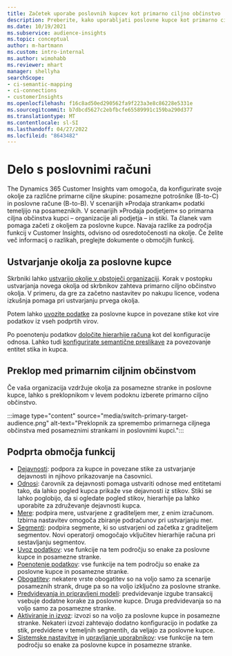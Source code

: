 ```yaml
---
title: Začetek uporabe poslovnih kupcev kot primarno ciljno občinstvo
description: Preberite, kako uporabljati poslovne kupce kot primarno ciljno občinstvo Dynamics 365 Customer Insights.
ms.date: 10/19/2021
ms.subservice: audience-insights
ms.topic: conceptual
author: m-hartmann
ms.custom: intro-internal
ms.author: wimohabb
ms.reviewer: mhart
manager: shellyha
searchScope:
- ci-semantic-mapping
- ci-connections
- customerInsights
ms.openlocfilehash: f16c8ad50ed290562fa9f223a3e8c86228e5331e
ms.sourcegitcommit: b7dbcd5627c2ebfbcfe65589991c159ba290d377
ms.translationtype: MT
ms.contentlocale: sl-SI
ms.lasthandoff: 04/27/2022
ms.locfileid: "8643482"
---
```

# <a name="work-with-business-accounts"></a>Delo s poslovnimi računi

The Dynamics 365 Customer Insights vam omogoča, da konfigurirate svoje okolje za različne primarne ciljne skupine: posamezne potrošnike (B-to-C) in poslovne račune (B-to-B). V scenarijih »Prodaja strankam« podatki temeljijo na posameznikih. V scenarijih »Prodaja podjetjem« so primarna ciljna občinstva kupci – organizacije ali podjetja – in stiki. Ta članek vam pomaga začeti z okoljem za poslovne kupce. Navaja razlike za področja funkcij v Customer Insights, odvisno od osredotočenosti na okolje. Če želite več informacij o razlikah, preglejte dokumente o območjih funkcij. 

## <a name="create-an-environment-for-business-accounts"></a>Ustvarjanje okolja za poslovne kupce

Skrbniki lahko [ustvarijo okolje v obstoječi organizaciji](create-environment.md). Korak v postopku ustvarjanja novega okolja od skrbnikov zahteva primarno ciljno občinstvo okolja. V primeru, da gre za začetno nastavitev po nakupu licence, vodena izkušnja pomaga pri ustvarjanju prvega okolja.

Potem lahko [uvozite podatke](data-sources.md) za poslovne kupce in povezane stike kot vire podatkov iz vseh podprtih virov.

Po poenotenju podatkov [določite hierarhije računa](relationships.md#set-up-account-hierarchies) kot del konfiguracije odnosa. Lahko tudi [konfigurirate semantične preslikave](semantic-mappings.md) za povezovanje entitet stika in kupca. 

## <a name="switch-between-primary-target-audience"></a>Preklop med primarnim ciljnim občinstvom

Če vaša organizacija vzdržuje okolja za posamezne stranke in poslovne kupce, lahko s preklopnikom v levem podoknu izberete primarno ciljno občinstvo.

:::image type="content" source="media/switch-primary-target-audience.png" alt-text="Preklopnik za spremembo primarnega ciljnega občinstva med posameznimi strankami in poslovnimi kupci.":::

## <a name="supported-feature-areas"></a>Podprta območja funkcij

- [Dejavnosti](activities.md): podpora za kupce in povezane stike za ustvarjanje dejavnosti in njihovo prikazovanje na časovnici.
- [Odnosi](relationships.md): čarovnik za dejavnosti pomaga ustvariti odnose med entitetami tako, da lahko pogled kupca prikaže vse dejavnosti iz stikov. Stiki se lahko poglobijo, da si ogledate pogled stikov, hierarhije pa lahko uporabite za združevanje dejavnosti kupca.
- [Mere](measures.md): podpira mere, ustvarjene z graditeljem mer, z enim izračunom. Izbirna nastavitev omogoča zbiranje podračunov pri ustvarjanju mer.
- [Segmenti](segments.md): podpira segmente, ki so ustvarjeni od začetka z graditeljem segmentov. Novi operatorji omogočajo vključitev hierarhije računa pri sestavljanju segmentov.
- [Uvoz podatkov](data-sources.md): vse funkcije na tem področju so enake za poslovne kupce in posamezne stranke.
- [Poenotenje podatkov](data-unification.md): vse funkcije na tem področju so enake za poslovne kupce in posamezne stranke.
- [Obogatitev](enrichment-hub.md): nekatere vrste obogatitev so na voljo samo za scenarije posameznih strank, druge pa so na voljo izključno za poslovne stranke.
- [Predvidevanja in pripravljeni modeli](predictions-overview.md): predvidevanje izgube transakcij vsebuje dodatne korake za poslovne kupce. Druga predvidevanja so na voljo samo za posamezne stranke.
- [Aktiviranje in izvoz](export-destinations.md): izvozi so na voljo za poslovne kupce in posamezne stranke. Nekateri izvozi zahtevajo dodatno konfiguracijo in podatke za stik, predvidene v temeljnih segmentih, da veljajo za poslovne kupce.
- [Sistemske nastavitve](system.md) in [upravljanje uporabnikov](permissions.md): vse funkcije na tem področju so enake za poslovne kupce in posamezne stranke.

